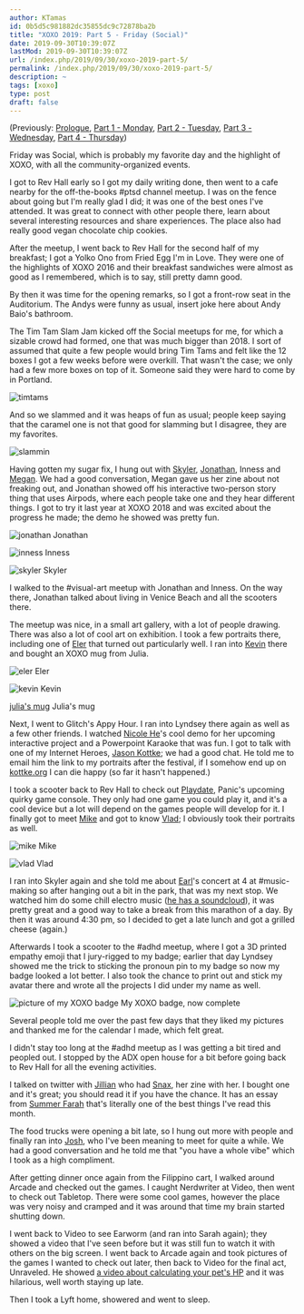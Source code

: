 ```yaml
---
author: KTamas
id: 0b5d5c981882dc35855dc9c72878ba2b
title: "XOXO 2019: Part 5 - Friday (Social)"
date: 2019-09-30T10:39:07Z
lastMod: 2019-09-30T10:39:07Z
url: /index.php/2019/09/30/xoxo-2019-part-5/
permalink: /index.php/2019/09/30/xoxo-2019-part-5/
description: ~
tags: [xoxo]
type: post
draft: false
---
```

(Previously: [Prologue](https://blog.ktamas.com/index.php/2019/09/25/xoxo-2019-prologue/), [Part 1 - Monday](https://blog.ktamas.com/index.php/2019/09/26/xoxo-2019-part-1/), [Part 2 - Tuesday](https://blog.ktamas.com/index.php/2019/09/27/xoxo-2019-part-2/), [Part 3 - Wednesday](https://blog.ktamas.com/index.php/2019/09/28/xoxo-2019-part-3/), [Part 4 - Thursday](https://blog.ktamas.com/index.php/2019/09/29/xoxo-2019-part-4/))

Friday was Social, which is probably my favorite day and the highlight of XOXO, with all the community-organized events.

I got to Rev Hall early so I got my daily writing done, then went to a cafe nearby for the off-the-books #ptsd channel meetup. I was on the fence about going but I'm really glad I did; it was one of the best ones I've attended. It was great to connect with other people there, learn about several interesting resources and share experiences. The place also had really good vegan chocolate chip cookies.

After the meetup, I went back to Rev Hall for the second half of my breakfast; I got a Yolko Ono from Fried Egg I'm in Love. They were one of the highlights of XOXO 2016 and their breakfast sandwiches were almost as good as I remembered, which is to say, still pretty damn good.

By then it was time for the opening remarks, so I got a front-row seat in the Auditorium. The Andys were funny as usual, insert joke here about Andy Baio's bathroom.

The Tim Tam Slam Jam kicked off the Social meetups for me, for which a sizable crowd had formed, one that was much bigger than 2018. I sort of assumed that quite a few people would bring Tim Tams and felt like the 12 boxes I got a few weeks before were overkill. That wasn't the case; we only had a few more boxes on top of it. Someone said they were hard to come by in Portland.

![timtams](https://i.imgur.com/aaufyGG.jpg)

And so we slammed and it was heaps of fun as usual; people keep saying that the caramel one is not that good for slamming but I disagree, they are my favorites.

![slammin](https://imgur.com/cOpVuuT.jpg)

Having gotten my sugar fix, I hung out with [Skyler](https://twitter.com/hello_skyler), [Jonathan](https://twitter.com/jwegener),  Inness and [Megan](https://twitter.com/megansaxelby). We had a good conversation, Megan gave us her zine about not freaking out, and Jonathan showed off his interactive two-person story thing that uses Airpods, where each people take one and they hear different things. I got to try it last year at XOXO 2018 and was excited about the progress he made; the demo he showed was pretty fun.

![jonathan](https://i.imgur.com/HeBheKp.jpg)
Jonathan

![inness](https://i.imgur.com/6ApiinG.jpg)
Inness

![skyler](https://i.imgur.com/fdjzS6K.jpg)
Skyler

I walked to the #visual-art meetup with Jonathan and Inness. On the way there, Jonathan talked about living in Venice Beach and all the scooters there. 

The meetup was nice, in a small art gallery, with a lot of people drawing. There was also a lot of cool art on exhibition. I took a few portraits there, including one of [Eler](https://twitter.com/degreyish) that turned out particularly well. I ran into [Kevin](https://twitter.com/kevinmarks) there and bought an XOXO mug from Julia.

![eler](https://i.imgur.com/kldtnn1.jpg)
Eler

![kevin](https://i.imgur.com/gb9Tqz6.jpg)
Kevin

[julia's mug](https://i.imgur.com/DKHZaSk.jpg)
Julia's mug

Next, I went to Glitch's Appy Hour. I ran into Lyndsey there again as well as a few other friends. I watched [Nicole He](https://twitter.com/nicolehe)'s cool demo for her upcoming interactive project and a Powerpoint Karaoke that was fun. I got to talk with one of my Internet Heroes, [Jason Kottke](https://twitter.com/jkottke); we had a good chat. He told me to email him the link to my portraits after the festival, if I somehow end up on [kottke.org](https://kottke.org) I can die happy (so far it hasn't happened.)

I took a scooter back to Rev Hall to check out [Playdate](https://play.date/), Panic's upcoming quirky game console. They only had one game you could play it, and it's a cool device but a lot will depend on the games people will develop for it. I finally got to meet [Mike](https://twitter.com/meyer) and got to know [Vlad](https://twitter.com/vladgeorgescu); I obviously took their portraits as well. 

![mike](https://i.imgur.com/2SieyXG.jpg)
Mike

![vlad](https://i.imgur.com/v7CCwbl.jpg)
Vlad

I ran into Skyler again and she told me about [Earl](https://twitter.com/theearlcarlson)'s concert at 4 at #music-making so after hanging out a bit in the park, that was my next stop. We watched him do some chill electro music ([he has a soundcloud](https://soundcloud.com/kiatremusic/release_ep)), it was pretty great and a good way to take a break from this marathon of a day. By then it was around 4:30 pm, so I decided to get a late lunch and got a grilled cheese (again.) 

Afterwards I took a scooter to the #adhd meetup, where I got a 3D printed empathy emoji that I jury-rigged to my badge; earlier that day Lyndsey showed me the trick to sticking the pronoun pin to my badge so now my badge looked a lot better. I also took the chance to print out and stick my avatar there and wrote all the projects I did under my name as well.

![picture of my XOXO badge](https://i.imgur.com/dit67Am.jpg)
My XOXO badge, now complete

Several people told me over the past few days that they liked my pictures and thanked me for the calendar I made, which felt great.

I didn't stay too long at the #adhd meetup as I was getting a bit tired and peopled out. I stopped by the ADX open house for a bit before going back to Rev Hall for all the evening activities.

I talked on twitter with [Jillian](https://twitter.com/jilliangmeehan) who had [Snax](https://snaxreport.com/), her zine with her. I bought one and it's great; you should read it if you have the chance. It has an essay from [Summer Farah](https://twitter.com/summabis) that's literally one of the best things I've read this month. 

The food trucks were opening a bit late, so I hung out more with people and finally ran into [Josh](https://twitter.com/stickwithjosh), who I've been meaning to meet for quite a while. We had a good conversation and he told me that "you have a whole vibe" which I took as a high compliment.

After getting dinner once again from the Filippino cart, I walked around Arcade and checked out the games. I caught Nerdwriter at Video, then went to check out Tabletop. There were some cool games, however the place was very noisy and cramped and it was around that time my brain started shutting down.

I went back to Video to see Earworm (and ran into Sarah again); they showed a video that I've seen before but it was still fun to watch it with others on the big screen. I went back to Arcade again and took pictures of the games I wanted to check out later, then back to Video for the final act, Unraveled. He showed [a video about calculating your pet's HP](https://www.youtube.com/watch?v=9Jcxc-ddWKI&list=PLaDrN74SfdT7Ueqtwn_bXo1MuSWT0ji2w&index=17&t=0s) and it was hilarious, well worth staying up late.

Then I took a Lyft home, showered and went to sleep.